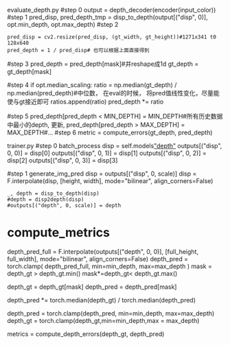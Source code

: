 
evaluate_depth.py
#step 0
	output = depth_decoder(encoder(input_color))
#step 1
	pred_disp, pred_depth_tmp = disp_to_depth(output[("disp", 0)], opt.min_depth, opt.max_depth)
#step 2

 	pred_disp = cv2.resize(pred_disp, (gt_width, gt_height))#1271x341 t0 128x640
    pred_depth = 1 / pred_disp# 也可以根据上面直接得到

#step 3
	pred_depth = pred_depth[mask]#并reshape成1d
	gt_depth = gt_depth[mask]

#step 4
	 if opt.median_scaling:
		ratio = np.median(gt_depth) / np.median(pred_depth)#中位数， 在eval的时候， 将pred值线性变化，尽量能使与gt接近即可
		ratios.append(ratio)
		pred_depth *= ratio

#step 5
 	pred_depth[pred_depth < MIN_DEPTH] = MIN_DEPTH#所有历史数据中最小的depth, 更新,
    pred_depth[pred_depth > MAX_DEPTH] = MAX_DEPTH#...
#step 6
    metric = compute_errors(gt_depth, pred_depth)


trainer.py
#step 0 batch_process
	disp = self.models["depth"](*features)
	outputs[("disp", 0, 0)] = disp[0]
	outputs[("disp", 0, 1)] = disp[1]
	outputs[("disp", 0, 2)] = disp[2]
	outputs[("disp", 0, 3)] = disp[3]

#step 1	generate_img_pred
	disp = outputs[("disp", 0, scale)]
 	disp = F.interpolate(disp, [height, width], mode="bilinear", align_corners=False)

	_, depth = disp_to_depth(disp)
    #depth = disp2depth(disp)
    #outputs[("depth", 0, scale)] = depth


# compute_metrics
 depth_pred_full = F.interpolate(outputs[("depth", 0, 0)], [full_height, full_width], mode="bilinear", align_corners=False)
        depth_pred = torch.clamp(
              depth_pred_full,
              min=min_depth,
              max=max_depth
          )
mask = depth_gt > depth_gt.min()
mask*=depth_gt< depth_gt.max()


depth_gt = depth_gt[mask]
depth_pred = depth_pred[mask]


depth_pred *= torch.median(depth_gt) / torch.median(depth_pred)

depth_pred = torch.clamp(depth_pred, min=min_depth, max=max_depth)
depth_gt = torch.clamp(depth_gt,min=min_depth,max = max_depth)

metrics = compute_depth_errors(depth_gt, depth_pred)
